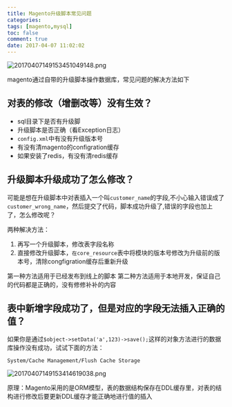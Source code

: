 ```yaml
---
title: Magento升级脚本常见问题
categories:
tags: [magento,mysql]
toc: false
comment: true
date: 2017-04-07 11:02:02
---
```



![20170407149153451049148.png](http://o9xbyqajf.bkt.clouddn.com/20170407149153451049148.png)

magento通过自带的升级脚本操作数据库，常见问题的解决方法如下

<!--more-->

## 对表的修改（增删改等）没有生效？
 - sql目录下是否有升级脚
 - 升级脚本是否正确（看Exception日志）
 - `config.xml`中有没有升级版本号
 - 有没有清magento的configration缓存
 - 如果安装了redis，有没有清redis缓存

 
## 升级脚本升级成功了怎么修改？
可能是想在升级脚本中对表插入一个叫`customer_name`的字段,不小心输入错误成了`customer_wrong_name`，然后提交了代码，脚本成功升级了,错误的字段也加上了，怎么修改呢？

两种解决方法：

 1. 再写一个升级脚本，修改表字段名称
 2. 直接修改升级脚本，`在core_resource`表中将模块的版本号修改为升级前的版本号，清除congfigration缓存后重新升级

 第一种方法适用于已经发布到线上的脚本
 第二种方法适用于本地开发，保证自己的代码都是正确的，没有修修补补的内容


## 表中新增字段成功了，但是对应的字段无法插入正确的值？
如果你是通过`$object->setData('a',123)->save();`这样的对象方法进行的数据库操作没有成功，试试下面的方法：

`System/Cache Management/Flush Cache Storage`

![20170407149153414619038.png](http://o9xbyqajf.bkt.clouddn.com/20170407149153414619038.png)

原理：Magento采用的是ORM模型，表的数据结构保存在DDL缓存里，对表的结构进行修改后要更新DDL缓存才能正确地进行值的插入